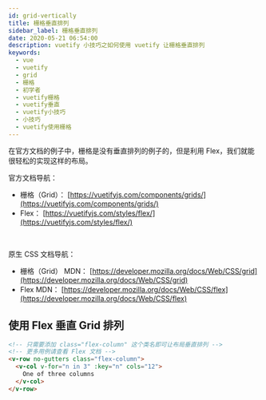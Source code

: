 ```yaml
---
id: grid-vertically
title: 栅格垂直排列
sidebar_label: 栅格垂直排列
date: 2020-05-21 06:54:00
description: vuetify 小技巧之如何使用 vuetify 让栅格垂直排列
keywords:
  - vue
  - vuetify
  - grid
  - 栅格
  - 初学者
  - vuetify栅格
  - vuetify垂直
  - vuetify小技巧
  - 小技巧
  - vuetify使用栅格
---
```


在官方文档的例子中，栅格是没有垂直排列的例子的，但是利用 Flex，我们就能很轻松的实现这样的布局。

官方文档导航：

- 栅格（Grid）： [https://vuetifyjs.com/components/grids/](https://vuetifyjs.com/components/grids/)
- Flex： [https://vuetifyjs.com/styles/flex/](https://vuetifyjs.com/styles/flex/)

<br />

原生 CSS 文档导航：

- 栅格（Grid） MDN： [https://developer.mozilla.org/docs/Web/CSS/grid](https://developer.mozilla.org/docs/Web/CSS/grid)
- Flex MDN： [https://developer.mozilla.org/docs/Web/CSS/flex](https://developer.mozilla.org/docs/Web/CSS/flex)

## 使用 Flex 垂直 Grid 排列

```html title="vue"
<!-- 只需要添加 class="flex-column" 这个类名即可让布局垂直排列 -->
<!-- 更多用例请查看 Flex 文档 -->
<v-row no-gutters class="flex-column">
  <v-col v-for="n in 3" :key="n" cols="12">
    One of three columns
  </v-col>
</v-row>
```

